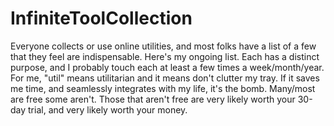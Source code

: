 # InfiniteToolCollection
Everyone collects or use online utilities, and most folks have a list of a few that they feel are indispensable.  Here's my ongoing list.  Each has a distinct purpose, and I probably touch each at least a few times a week/month/year.  For me, "util" means utilitarian and it means don't clutter my tray.  If it saves me time, and seamlessly integrates with my life, it's the bomb. Many/most are free some aren't. Those that aren't free are very likely worth your 30-day trial, and very likely worth your money.
